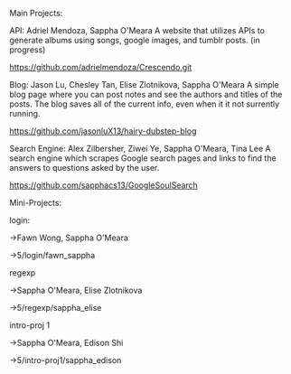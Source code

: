 Main Projects:

API: Adriel Mendoza, Sappha O'Meara
  A website that utilizes APIs to generate albums using songs, google images, and tumblr posts. (in progress)
  
  https://github.com/adrielmendoza/Crescendo.git

Blog:
  Jason Lu, Chesley Tan, Elise Zlotnikova, Sappha O'Meara
  A simple blog page where you can post notes and see the authors and titles of the posts. The blog saves all of the current info, even when it it not surrently running.
  
  https://github.com/jasonluX13/hairy-dubstep-blog

Search Engine:
  Alex Zilbersher, Ziwei Ye, Sappha O'Meara, Tina Lee
  A search engine which scrapes Google search pages and links to find the answers to questions asked by the user.
  
  https://github.com/sapphacs13/GoogleSoulSearch

Mini-Projects:

login:

  ->Fawn Wong, Sappha O'Meara
  
  ->5/login/fawn_sappha

regexp

  ->Sappha O'Meara, Elise Zlotnikova
  
  ->5/regexp/sappha_elise
  
intro-proj 1

  ->Sappha O'Meara, Edison Shi
  
  ->5/intro-proj1/sappha_edison
